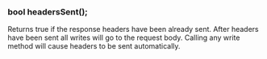 <h3 id='res.headersSent'>bool headersSent();</h3>

Returns true if the response headers have been already sent. After headers have been sent all writes will go to the request body. Calling any write method will cause headers to be sent automatically. 